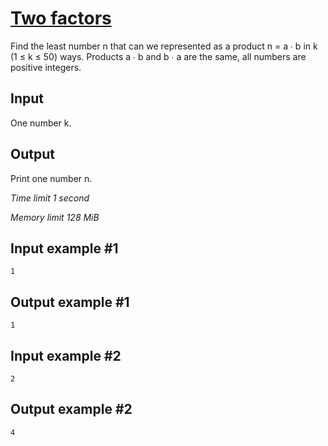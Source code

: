 # [Two factors](https://www.e-olymp.com/en/problems/5)

Find the least number n that can we represented as a product n = a ∙ b in k (1 ≤ k ≤ 50) ways. Products a ∙ b and b ∙ a are the same, all numbers are positive integers.

## Input

One number k.

## Output

Print one number n.

_Time limit 1 second_

_Memory limit 128 MiB_

## Input example #1
```
1
```

## Output example #1
```
1
```

## Input example #2
```
2
```

## Output example #2
```
4
```
